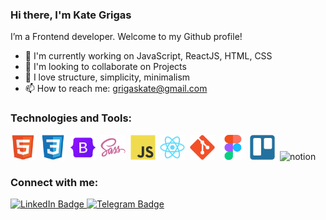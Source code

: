 ### Hi there, I'm Kate Grigas

<div>
<!-- <img src="https://media0.giphy.com/media/hpXdHPfFI5wTABdDx9/giphy.gif?cid=ecf05e47c4acuxev75wmoptcfsk7cfu9qjygm2xkdghjxv2e&ep=v1_gifs_related&rid=giphy.gif&ct=g" alt="working" width="350px" align="right"> -->

I’m a Frontend developer. Welcome to my Github profile!

- 🔭 I'm currently working on JavaScript, ReactJS, HTML, CSS
- 🤲 I'm looking to collaborate on Projects
- 🌱 I love structure, simplicity, minimalism
- 📫 How to reach me: grigaskate@gmail.com
</div>

### Technologies and Tools:
<div>
  <img src="https://github.com/devicons/devicon/blob/master/icons/html5/html5-original.svg" title="html5" alt="html5" width="40" height="40"/>&nbsp
  <img src="https://github.com/devicons/devicon/blob/master/icons/css3/css3-original.svg" title="css" alt="css" width="40" height="40"/>&nbsp
  <img src="https://github.com/devicons/devicon/blob/master/icons/bootstrap/bootstrap-original.svg" title="bootstrap" alt="bootstrap" width="40" height="40"/>&nbsp;
  <img src="https://github.com/devicons/devicon/blob/master/icons/sass/sass-original.svg" title="sass/scss" alt="sass/scss" width="40" height="40"/>&nbsp;
  <img src="https://github.com/devicons/devicon/blob/master/icons/javascript/javascript-original.svg" title="javascript" alt="javascript" width="40" height="40"/>&nbsp
  <img src="https://github.com/devicons/devicon/blob/master/icons/react/react-original.svg" title="reactjs" alt="reactjs" width="40" height="40"/>&nbsp
  <img src="https://github.com/devicons/devicon/blob/master/icons/git/git-original.svg" title="git" alt="git" width="40" height="40"/>&nbsp
  <img src="https://github.com/devicons/devicon/blob/master/icons/figma/figma-original.svg" title="figma" alt="figma" width="40" height="40"/>&nbsp;
  <img src="https://github.com/devicons/devicon/blob/master/icons/trello/trello-plain.svg" title="trello" alt="trello" width="40" height="40"/>&nbsp;
  <img src="https://upload.wikimedia.org/wikipedia/commons/e/e9/Notion-logo.svg" title="notion" alt="notion" width="40" height="40"/>&nbsp;
</div>

### Connect with me:
<div id="badges">
  <a href="https://www.linkedin.com/in/kate-grigas-340837223">
    <img src="https://img.shields.io/badge/LinkedIn-blue?style=for-the-badge&logo=linkedin&logoColor=white" alt="LinkedIn Badge"/>
  </a>
  <a href="https://t.me/katerinagris">
    <img src="https://img.shields.io/badge/Telegram-red?style=for-the-badge&logo=youtube&logoColor=white" alt="Telegram Badge"/>
  </a>
</div>

